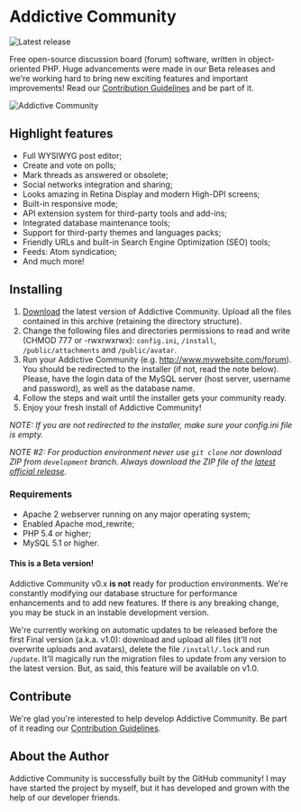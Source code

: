 Addictive Community
===================

![Latest release](https://img.shields.io/github/release/brunnopleffken/addictive-community.svg)

Free open-source discussion board (forum) software, written in object-oriented PHP. Huge advancements were made in our Beta releases and we're working hard to bring new exciting features and important improvements! Read our [Contribution Guidelines](https://github.com/brunnopleffken/addictive-community/blob/master/CONTRIBUTE.md) and be part of it.

![Addictive Community](https://raw.githubusercontent.com/brunnopleffken/addictive-community/3fd1ec6003d1bcb647dc1e36a89dd0506b81a5f1/templates/default/images/screenshot.png)

## Highlight features

* Full WYSIWYG post editor;
* Create and vote on polls;
* Mark threads as answered or obsolete;
* Social networks integration and sharing;
* Looks amazing in Retina Display and modern High-DPI screens;
* Built-in responsive mode;
* API extension system for third-party tools and add-ins;
* Integrated database maintenance tools;
* Support for third-party themes and languages packs;
* Friendly URLs and built-in Search Engine Optimization (SEO) tools;
* Feeds: Atom syndication;
* And much more!

## Installing

1. [Download](https://github.com/brunnopleffken/addictive-community/releases) the latest version of Addictive Community. Upload all the files contained in this archive (retaining the directory structure).
2. Change the following files and directories permissions to read and write (CHMOD 777 or -rwxrwxrwx): `config.ini`, `/install`, `/public/attachments` and `/public/avatar`.
3. Run your Addictive Community (e.g. http://www.mywebsite.com/forum). You should be redirected to the installer (if not, read the note below). Please, have the login data of the MySQL server (host server, username and password), as well as the database name.
4. Follow the steps and wait until the installer gets your community ready.
5. Enjoy your fresh install of Addictive Community!

*NOTE: If you are not redirected to the installer, make sure your config.ini file is empty.*

*NOTE #2: For production environment never use `git clone` nor download ZIP from `development` branch. Always download the ZIP file of the [latest official release](https://github.com/brunnopleffken/addictive-community/releases).*

### Requirements

* Apache 2 webserver running on any major operating system;
* Enabled Apache mod_rewrite;
* PHP 5.4 or higher;
* MySQL 5.1 or higher.

#### This is a Beta version!

Addictive Community v0.x **is not** ready for production environments. We're constantly modifying our database structure for performance enhancements and to add new features. If there is any breaking change, you may be stuck in an instable development version.

We're currently working on automatic updates to be released before the first Final version (a.k.a. v1.0): download and upload all files (it'll not overwrite uploads and avatars), delete the file `/install/.lock` and run `/update`. It'll magically run the migration files to update from any version to the latest version. But, as said, this feature will be available on v1.0.

## Contribute

We're glad you're interested to help develop Addictive Community. Be part of it reading our [Contribution Guidelines](https://github.com/brunnopleffken/addictive-community/blob/master/CONTRIBUTE.md).

## About the Author

Addictive Community is successfully built by the GitHub community! I may have started the project by myself, but it has developed and grown with the help of our developer friends.
